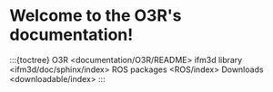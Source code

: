 Welcome to the O3R's documentation!
=============================================

:::{toctree}
O3R <documentation/O3R/README>
ifm3d library <ifm3d/doc/sphinx/index>
ROS packages <ROS/index>
Downloads <downloadable/index>
:::
 